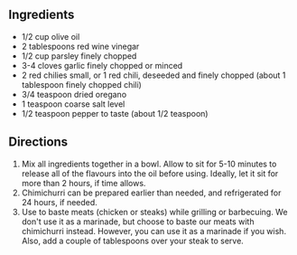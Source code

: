 Ingredients
-----------

- 1/2 cup olive oil
- 2 tablespoons red wine vinegar
- 1/2 cup parsley finely chopped
- 3-4 cloves garlic finely chopped or minced
- 2 red chilies small, or 1 red chili, deseeded and finely chopped (about 1 tablespoon finely chopped chili)
- 3/4 teaspoon dried oregano
- 1 teaspoon coarse salt level
- 1/2 teaspoon pepper to taste (about 1/2 teaspoon)

Directions
----------

1. Mix all ingredients together in a bowl. Allow to sit for 5-10 minutes to release all of the flavours into the oil before using. Ideally, let it sit for more than 2 hours, if time allows.
2. Chimichurri can be prepared earlier than needed, and refrigerated for 24 hours, if needed.
3. Use to baste meats (chicken or steaks) while grilling or barbecuing. We don't use it as a marinade, but choose to baste our meats with chimichurri instead. However, you can use it as a marinade if you wish. Also, add a couple of tablespoons over your steak to serve.
